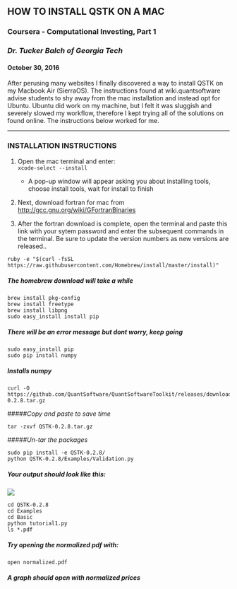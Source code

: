 ## HOW TO INSTALL QSTK ON A MAC
### Coursera - Computational Investing, Part 1
### *Dr. Tucker Balch of Georgia Tech*
#### October 30, 2016

After perusing many websites I finally discovered a way to install
QSTK on my Macbook Air (SierraOS).  The instructions found at wiki.quantsoftware
advise students to shy away from the mac installation and instead
opt for Ubuntu. Ubuntu did work on my machine, but I felt it was sluggish and
severely slowed my workflow, therefore I kept trying all of the solutions on found
online. The instructions below worked for me.

-----------------------------------------------------------------
### INSTALLATION INSTRUCTIONS

1. Open the mac terminal and enter:  
```	xcode-select --install ```  
	* A pop-up window will appear asking you about installing tools, choose install tools, wait for install to finish

2. Next, download fortran for mac from http://gcc.gnu.org/wiki/GFortranBinaries

3. After the fortran download is complete, open the terminal and paste this link with your sytem password and enter the subsequent commands in the terminal. Be sure to update the version numbers as new versions are released..

```
ruby -e "$(curl -fsSL https://raw.githubusercontent.com/Homebrew/install/master/install)"
```
##### *The homebrew download will take a while*

```
brew install pkg-config
brew install freetype
brew install libpng
sudo easy_install install pip
```
##### *There will be an error message but dont worry, keep going*
```
sudo easy_install pip
sudo pip install numpy
```
##### *Installs numpy*
```
curl -O https://github.com/QuantSoftware/QuantSoftwareToolkit/releases/download/0.2.8/QSTK-0.2.8.tar.gz
```
#####*Copy and paste to save time*
```
tar -zxvf QSTK-0.2.8.tar.gz
```
#####*Un-tar the packages*
```
sudo pip install -e QSTK-0.2.8/
python QSTK-0.2.8/Examples/Validation.py
```

##### *Your output should look like this:*
![](https://cloud.githubusercontent.com/assets/7787405/19863916/73b63b38-9f6c-11e6-97ff-ab4bba6a19f3.png)

```
cd QSTK-0.2.8
cd Examples
cd Basic
python tutorial1.py
ls *.pdf
```
##### *Try opening the normalized pdf with:*
```
open normalized.pdf
```
##### *A graph should open with normalized prices*
